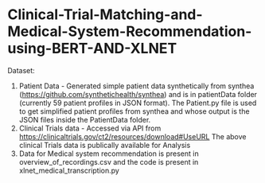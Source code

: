 # Clinical-Trial-Matching-and-Medical-System-Recommendation-using-BERT-AND-XLNET
Dataset:
1. Patient Data - Generated simple patient data synthetically from synthea (https://github.com/synthetichealth/synthea) and is in patientData folder (currently 59 patient profiles in JSON format). The Patient.py file is used to get simplified patient profiles from synthea and whose output is the JSON files inside the PatientData folder.
2. Clinical Trials data - Accessed via API from https://clinicaltrials.gov/ct2/resources/download#UseURL
The above clinical Trials data is publically available for Analysis
3. Data for Medical system recommendation is present in overview_of_recordings.csv and the code is present in xlnet_medical_transcription.py
 
